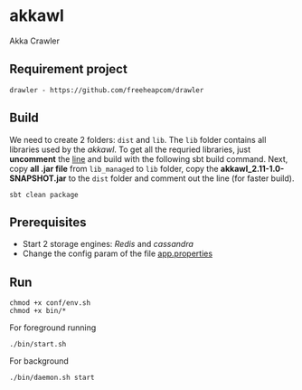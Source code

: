 # akkawl
Akka Crawler

## Requirement project
 ```
drawler - https://github.com/freeheapcom/drawler
 ```
 
## Build
 We need to create 2 folders: `dist` and `lib`. The `lib` folder contains all libraries used by the *akkawl*. To get all the requried libraries, just **uncomment** the [line](https://github.com/freeheapcom/akkawl/blob/master/build.sbt#L27) and build with the following sbt build command. Next, copy **all .jar file** from `lib_managed` to `lib` folder, copy the **akkawl_2.11-1.0-SNAPSHOT.jar** to the `dist` folder and comment out the line (for faster build).
 ```
 sbt clean package
 ```
 
## Prerequisites 
 * Start 2 storage engines: *Redis* and *cassandra*
 * Change the config param of the file [app.properties](https://github.com/freeheapcom/akkawl/blob/master/conf/app.properties)

## Run
 ```
 chmod +x conf/env.sh
 chmod +x bin/*
 ```
 For foreground running
 ```
 ./bin/start.sh 
 ```
 For background 
 ```
 ./bin/daemon.sh start
 ```
